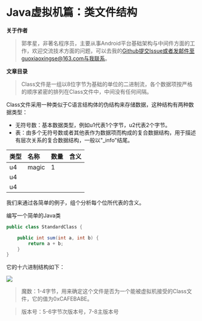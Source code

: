 # Java虚拟机篇：类文件结构

**关于作者**

>郭孝星，非著名程序员，主要从事Android平台基础架构与中间件方面的工作，欢迎交流技术方面的问题，可以去我的[Github](https://github.com/guoxiaoxing)提交Issue或者发邮件至guoxiaoxingse@163.com与我联系。

**文章目录**

>Class文件是一组以8位字节为基础的单位的二进制流，各个数据项按严格的顺序紧密的排列在Class文件中，中间没有任何间隔。

Class文件采用一种类似于C语言结构体的伪结构来存储数据，这种结构有两种数据类型：

- 无符号数：基本数据类型，例如u1代表1个字节，u2代表2个字节。
- 表：由多个无符号数或者其他表作为数据项而构成的复合数据结构，用于描述有层次关系的复合数据结构，一般以"_info"结尾。

|    类型   |      名称      |      数量         |         含义        |
|:---------|:---------------|:-----------------|:--------------------|
|u4        |magic           |1                  |
|u4
|u4

我们来通过各简单的例子，组个分析每个位所代表的含义。

编写一个简单的Java类

```java
public class StandardClass {

    public int sum(int a, int b) {
        return a + b;
    }
}
```
它的十六进制结构如下：

<img src="https://github.com/guoxiaoxing/java/raw/8a6ae84ba4b8284b2cf036468af267780e773c1c/art/jvm/class_hex_structure.png"/>

>魔数：1-4字节，用来确定这个文件是否为一个能被虚拟机接受的Class文件，它的值为0xCAFEBABE。


>版本号：5-6字节次版本号，7-8主版本号

